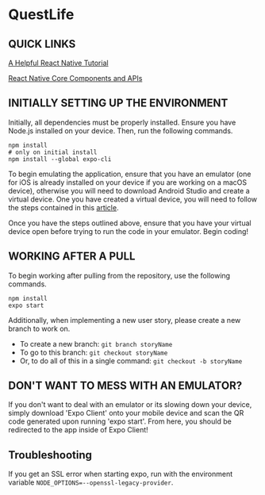 # QuestLife

## QUICK LINKS
[A Helpful React Native Tutorial](https://www.youtube.com/watch?v=0-S5a0eXPoc)

[React Native Core Components and APIs](https://reactnative.dev/docs/components-and-apis)

## INITIALLY SETTING UP THE ENVIRONMENT
Initially, all dependencies must be properly installed. Ensure you have Node.js installed on your device. Then, run the following commands.

```
npm install
# only on initial install
npm install --global expo-cli
```

To begin emulating the application, ensure that you have an emulator (one for iOS is already installed on your device if you are working on a macOS device), otherwise you will need to download Android Studio and create a virtual device. One you have created a virtual device, you will need to follow the steps contained in this [article](https://docs.expo.dev/workflow/android-studio-emulator/).

Once you have the steps outlined above, ensure that you have your virtual device open before trying to run the code in your emulator. Begin coding!

## WORKING AFTER A PULL
To begin working after pulling from the repository, use the following commands.
```
npm install
expo start
```

Additionally, when implementing a new user story, please create a new branch to work on.
* To create a new branch:
```git branch storyName```
* To go to this branch:
```git checkout storyName```
* Or, to do all of this in a single command:
```git checkout -b storyName```

## DON'T WANT TO MESS WITH AN EMULATOR?
If you don't want to deal with an emulator or its slowing down your device, simply download 'Expo Client' onto your mobile device and scan the QR code generated upon running 'expo start'. From here, you should be redirected to the app inside of Expo Client!

## Troubleshooting

If you get an SSL error when starting expo, run with the environment variable `NODE_OPTIONS=--openssl-legacy-provider`.

